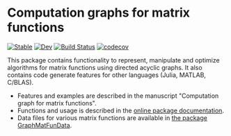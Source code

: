 # Computation graphs for matrix functions

[![Stable](https://img.shields.io/badge/docs-stable-blue.svg)](https://matrixfunctions.github.io/GraphMatFun.jl/stable)
[![Dev](https://img.shields.io/badge/docs-dev-blue.svg)](https://matrixfunctions.github.io/GraphMatFun.jl/dev)
[![Build Status](https://travis-ci.com/matrixfunctions/GraphMatFun.jl.svg?token=1D6L5XDzryqshBZ5ijUH&branch=main)](https://travis-ci.com/matrixfunctions/GraphMatFun.jl)
[![codecov](https://codecov.io/gh/matrixfunctions/GraphMatFun.jl/branch/main/graph/badge.svg?token=ZTKNBNMDEZ)](https://codecov.io/gh/matrixfunctions/GraphMatFun.jl)


This package contains functionality to represent, manipulate and optimize algorithms for matrix functions using directed acyclic graphs. It also contains code generate features for other languages (Julia, MATLAB, C/BLAS). 

* Features and examples are described in the manuscript "Computation graph for matrix functions". 
* Functions and usage is described in the [online package documentation](https://matrixfunctions.github.io/GraphMatFun.jl/stable).
* Data files for various matrix functions are available in [the package GraphMatFunData](https://github.com/matrixfunctions/GraphMatFunData).
